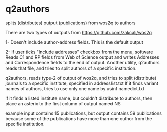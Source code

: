 # q2authors
splits (distributes) output (publications) from wos2q to authors

There are two types of outputs from https://github.com/zakcali/wos2q

1- Doesn't include author-address fields. This is the default output

2- If user ticks "Include addresses" checkbox from the menu, software Reads C1 and RP fields from Web of Science output and writes Addresses and Correspondence fields to the end of output. Another utility, q2authors reads that file, and tries to split authors of a specific institution.

q2authors, reads type-2 of output of wos2q, and tries to split (distribute) journals to a specific institute, specified in addresslist.txt
If it finds variant names of authors, tries to use only one name by usinf namedict.txt

if it finds a listed institute name, but couldn't distribute to authors, then place an asterix to the first column of output named NS

example input contains 15 publications, but output contains 59 publications because some of the publications have more than one outhor from the specifie institution.
